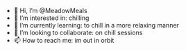- 👋 Hi, I’m @MeadowMeals
- 👀 I’m interested in: chilling
- 🌱 I’m currently learning: to chill in a more relaxing manner
- 💞️ I’m looking to collaborate: on chill sessions
- 📫 How to reach me: im out in orbit

<!---
MeadowMeals/MeadowMeals is a ✨ special ✨ repository because its `README.md` (this file) appears on your GitHub profile.
You can click the Preview link to take a look at your changes.
--->
